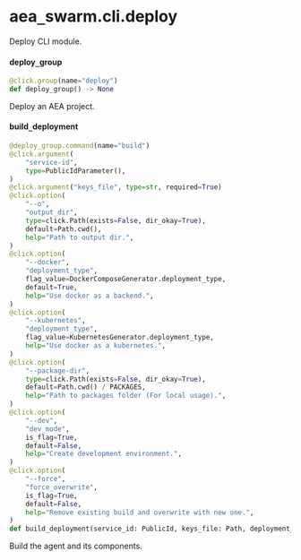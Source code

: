 <a id="aea_swarm.cli.deploy"></a>

# aea`_`swarm.cli.deploy

Deploy CLI module.

<a id="aea_swarm.cli.deploy.deploy_group"></a>

#### deploy`_`group

```python
@click.group(name="deploy")
def deploy_group() -> None
```

Deploy an AEA project.

<a id="aea_swarm.cli.deploy.build_deployment"></a>

#### build`_`deployment

```python
@deploy_group.command(name="build")
@click.argument(
    "service-id",
    type=PublicIdParameter(),
)
@click.argument("keys_file", type=str, required=True)
@click.option(
    "--o",
    "output_dir",
    type=click.Path(exists=False, dir_okay=True),
    default=Path.cwd(),
    help="Path to output dir.",
)
@click.option(
    "--docker",
    "deployment_type",
    flag_value=DockerComposeGenerator.deployment_type,
    default=True,
    help="Use docker as a backend.",
)
@click.option(
    "--kubernetes",
    "deployment_type",
    flag_value=KubernetesGenerator.deployment_type,
    help="Use docker as a kubernetes.",
)
@click.option(
    "--package-dir",
    type=click.Path(exists=False, dir_okay=True),
    default=Path.cwd() / PACKAGES,
    help="Path to packages folder (For local usage).",
)
@click.option(
    "--dev",
    "dev_mode",
    is_flag=True,
    default=False,
    help="Create development environment.",
)
@click.option(
    "--force",
    "force_overwrite",
    is_flag=True,
    default=False,
    help="Remove existing build and overwrite with new one.",
)
def build_deployment(service_id: PublicId, keys_file: Path, deployment_type: str, output_dir: Path, package_dir: Path, dev_mode: bool, force_overwrite: bool) -> None
```

Build the agent and its components.

